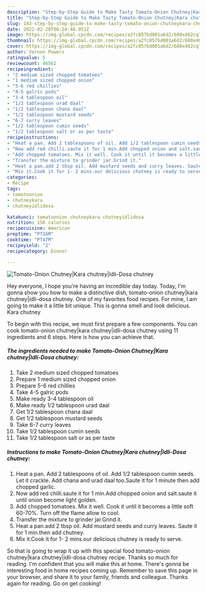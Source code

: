 ```yaml
---
description: "Step-by-Step Guide to Make Tasty Tomato-Onion Chutney|Kara chutney|Idli-Dosa chutney"
title: "Step-by-Step Guide to Make Tasty Tomato-Onion Chutney|Kara chutney|Idli-Dosa chutney"
slug: 143-step-by-step-guide-to-make-tasty-tomato-onion-chutneykara-chutneyidli-dosa-chutney
date: 2022-02-20T06:24:48.951Z
image: https://img-global.cpcdn.com/recipes/a2fc857bd001a6d2/680x482cq70/tomato-onion-chutneykara-chutneyidli-dosa-chutney-recipe-main-photo.jpg
thumbnail: https://img-global.cpcdn.com/recipes/a2fc857bd001a6d2/680x482cq70/tomato-onion-chutneykara-chutneyidli-dosa-chutney-recipe-main-photo.jpg
cover: https://img-global.cpcdn.com/recipes/a2fc857bd001a6d2/680x482cq70/tomato-onion-chutneykara-chutneyidli-dosa-chutney-recipe-main-photo.jpg
author: Vernon Powers
ratingvalue: 5
reviewcount: 46562
recipeingredient:
- "2 medium sized chopped tomatoes"
- "1 medium sized chopped onion"
- "5-6 red chillies"
- "4-5 galric pods"
- "3-4 tablespoon oil"
- "1/2 tablespoon urad daal"
- "1/2 tablespoon chana daal"
- "1/2 tablespoon mustard seeds"
- "6-7 curry leaves"
- "1/2 tablespoon cumin seeds"
- "1/2 tablespoon salt or as per taste"
recipeinstructions:
- "Heat a pan. Add 2 tablespoons of oil. Add 1/2 tablespoon cumin seeds. Let it crackle. Add chana and urad daal too.Saute it for 1 minute then add chopped garlic."
- "Now add red chilli.saute it for 1 min.Add chopped onion and salt.saute it until onion become light golden."
- "Add chopped tomatoes. Mix it well. Cook it until it becomes a little soft 60-70%. Turn off the flame allow to cool."
- "Transfer the mixture to grinder jar.Grind it."
- "Heat a pan.add 2 tbsp oil. Add mustard seeds and curry leaves. Saute it for 1 min.then add chutney."
- "Mix it.Cook it for 1- 2 mins.our delicious chutney is ready to serve."
categories:
- Recipe
tags:
- tomatoonion
- chutneykara
- chutneyidlidosa

katakunci: tomatoonion chutneykara chutneyidlidosa 
nutrition: 156 calories
recipecuisine: American
preptime: "PT16M"
cooktime: "PT47M"
recipeyield: "2"
recipecategory: Dinner

---
```



![Tomato-Onion Chutney|Kara chutney|Idli-Dosa chutney](https://img-global.cpcdn.com/recipes/a2fc857bd001a6d2/680x482cq70/tomato-onion-chutneykara-chutneyidli-dosa-chutney-recipe-main-photo.jpg)

Hey everyone, I hope you're having an incredible day today. Today, I'm gonna show you how to make a distinctive dish, tomato-onion chutney|kara chutney|idli-dosa chutney. One of my favorites food recipes. For mine, I am going to make it a little bit unique. This is gonna smell and look delicious.
Kara chutney

To begin with this recipe, we must first prepare a few components. You can cook tomato-onion chutney|kara chutney|idli-dosa chutney using 11 ingredients and 6 steps. Here is how you can achieve that.

<!--inarticleads1-->

##### The ingredients needed to make Tomato-Onion Chutney|Kara chutney|Idli-Dosa chutney:

1. Take 2 medium sized chopped tomatoes
1. Prepare 1 medium sized chopped onion
1. Prepare 5-6 red chillies
1. Take 4-5 galric pods
1. Make ready 3-4 tablespoon oil
1. Make ready 1/2 tablespoon urad daal
1. Get 1/2 tablespoon chana daal
1. Get 1/2 tablespoon mustard seeds
1. Take 6-7 curry leaves
1. Take 1/2 tablespoon cumin seeds
1. Take 1/2 tablespoon salt or as per taste




<!--inarticleads2-->

##### Instructions to make Tomato-Onion Chutney|Kara chutney|Idli-Dosa chutney:

1. Heat a pan. Add 2 tablespoons of oil. Add 1/2 tablespoon cumin seeds. Let it crackle. Add chana and urad daal too.Saute it for 1 minute then add chopped garlic.
1. Now add red chilli.saute it for 1 min.Add chopped onion and salt.saute it until onion become light golden.
1. Add chopped tomatoes. Mix it well. Cook it until it becomes a little soft 60-70%. Turn off the flame allow to cool.
1. Transfer the mixture to grinder jar.Grind it.
1. Heat a pan.add 2 tbsp oil. Add mustard seeds and curry leaves. Saute it for 1 min.then add chutney.
1. Mix it.Cook it for 1- 2 mins.our delicious chutney is ready to serve.




So that is going to wrap it up with this special food tomato-onion chutney|kara chutney|idli-dosa chutney recipe. Thanks so much for reading. I'm confident that you will make this at home. There's gonna be interesting food in home recipes coming up. Remember to save this page in your browser, and share it to your family, friends and colleague. Thanks again for reading. Go on get cooking!
